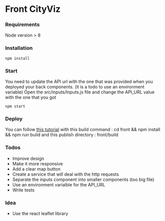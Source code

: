 # Front CityViz

### Requirements

Node version > 8

### Installation

```
npm install
```

### Start

You need to update the API url with the one that was provided when you deployed your back components. (it is a todo to use an environment variable)
Open the src/inputs/Inputs.js file and change the API_URL value with the one that you got

```
npm start
```

### Deploy

You can follow [this tutorial](https://serverless.com/blog/how-built-static-serverless-website-netlify/) with this build command : cd front && npm install && npm run build and this publish directory : front/build

<!-- Or you can use the serverless.yml file, you need to write your Netlify and Github API tokens in the file, once it is done, if you have correctly configured the file.

You then need to install the serverless packages :

``` bash
npm install -g serverless
npm install -g serverless-components
```

You then need to load your AWS credentials, the easiest way is the following :

``` bash
export AWS_ACCESS_KEY_ID=<your-key-here>
export AWS_SECRET_ACCESS_KEY=<your-secret-key-here>
```

When running the following command, the serverless component will be deployed

``` bash
components deploy
``` -->

### Todos

* Improve design
* Make it more responsive
* Add a clear map button
* Create a service that will deal with the http requests
* Separate the inputs component into smaller components (too big file)
* Use an environment varialble for the API_URL
* Write tests

### Idea

* Use the react leaflet library
